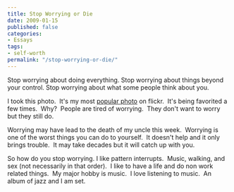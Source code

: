 ```yaml
---
title: Stop Worrying or Die
date: 2009-01-15
published: false
categories:
- Essays
tags:
- self-worth
permalink: "/stop-worrying-or-die/"
---
```

Stop worrying about doing everything.  Stop worrying about things beyond your control. Stop worrying about what some people think about you.

I took this photo.  It's my most <a href="http://flickr.com/photos/eaglechris/1008055669/" rel="nofollow">popular photo</a> on flickr.  It's being favorited a few times.  Why?  People are tired of worrying.  They don't want to worry but they still do.

Worrying may have lead to the death of my uncle this week.  Worrying is one of the worst things you can do to yourself.  It doesn't help and it only brings trouble.  It may take decades but it will catch up with you.

So how do you stop worrying. I like pattern interrupts.  Music, walking, and sex (not necessarily in that order).  I like to have a life and do non work related things.  My major hobby is music.  I love listening to music.  An album of jazz and I am set.